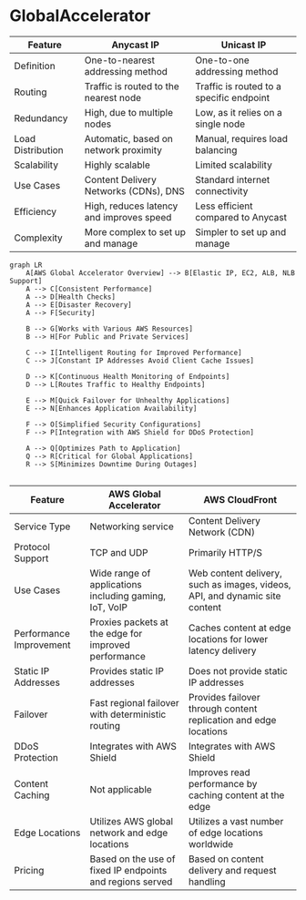 # GlobalAccelerator


| Feature          | Anycast IP                                 | Unicast IP                               |
|------------------|--------------------------------------------|------------------------------------------|
| Definition       | One-to-nearest addressing method           | One-to-one addressing method             |
| Routing          | Traffic is routed to the nearest node      | Traffic is routed to a specific endpoint |
| Redundancy       | High, due to multiple nodes                | Low, as it relies on a single node       |
| Load Distribution | Automatic, based on network proximity     | Manual, requires load balancing          |
| Scalability      | Highly scalable                            | Limited scalability                      |
| Use Cases        | Content Delivery Networks (CDNs), DNS      | Standard internet connectivity           |
| Efficiency       | High, reduces latency and improves speed   | Less efficient compared to Anycast       |
| Complexity       | More complex to set up and manage          | Simpler to set up and manage             |



```mermaid
graph LR
    A[AWS Global Accelerator Overview] --> B[Elastic IP, EC2, ALB, NLB Support]
    A --> C[Consistent Performance]
    A --> D[Health Checks]
    A --> E[Disaster Recovery]
    A --> F[Security]

    B --> G[Works with Various AWS Resources]
    B --> H[For Public and Private Services]

    C --> I[Intelligent Routing for Improved Performance]
    C --> J[Constant IP Addresses Avoid Client Cache Issues]

    D --> K[Continuous Health Monitoring of Endpoints]
    D --> L[Routes Traffic to Healthy Endpoints]

    E --> M[Quick Failover for Unhealthy Applications]
    E --> N[Enhances Application Availability]

    F --> O[Simplified Security Configurations]
    F --> P[Integration with AWS Shield for DDoS Protection]

    A --> Q[Optimizes Path to Application]
    Q --> R[Critical for Global Applications]
    R --> S[Minimizes Downtime During Outages]


```

| Feature                  | AWS Global Accelerator                                  | AWS CloudFront                                         |
|--------------------------|---------------------------------------------------------|--------------------------------------------------------|
| Service Type             | Networking service                                      | Content Delivery Network (CDN)                         |
| Protocol Support         | TCP and UDP                                             | Primarily HTTP/S                                       |
| Use Cases                | Wide range of applications including gaming, IoT, VoIP  | Web content delivery, such as images, videos, API, and dynamic site content |
| Performance Improvement  | Proxies packets at the edge for improved performance    | Caches content at edge locations for lower latency delivery |
| Static IP Addresses      | Provides static IP addresses                            | Does not provide static IP addresses                   |
| Failover                 | Fast regional failover with deterministic routing       | Provides failover through content replication and edge locations |
| DDoS Protection          | Integrates with AWS Shield                              | Integrates with AWS Shield                             |
| Content Caching          | Not applicable                                          | Improves read performance by caching content at the edge |
| Edge Locations           | Utilizes AWS global network and edge locations          | Utilizes a vast number of edge locations worldwide     |
| Pricing                  | Based on the use of fixed IP endpoints and regions served | Based on content delivery and request handling        |
